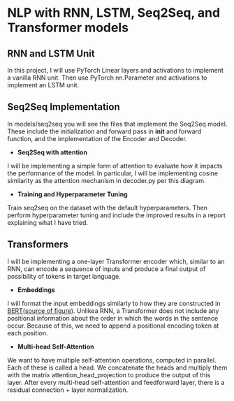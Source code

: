
# NLP with RNN, LSTM, Seq2Seq, and Transformer models

## RNN and LSTM Unit

In this project, I will use PyTorch Linear layers and activations to implement a vanilla RNN unit. Then use PyTorch nn.Parameter and activations to implement an LSTM unit.



## Seq2Seq Implementation

In models/seq2seq you will see the files that implement the Seq2Seq model. These include the initialization and forward pass in __init__ and forward function, and the implementation of the Encoder and Decoder.


- **Seq2Seq with attention**

I will be implementing a simple form of attention to evaluate how it impacts the performance of the model. In particular, I will be implementing cosine similarity as the attention mechanism in decoder.py per this diagram.

- **Training and Hyperparameter Tuning**

Train seq2seq on the dataset with the default hyperparameters. Then perform hyperparameter tuning and include the improved results in a report explaining what I have tried.




## Transformers

I will be implementing a one-layer Transformer encoder which, similar to an RNN, can encode a sequence of inputs and produce a final output of possibility of tokens in target
language.

- **Embeddings**

I will format the input embeddings similarly to how they are constructed in [BERT(source of figure)](https://arxiv.org/pdf/1810.04805.pdf). Unlikea RNN, a Transformer does not include any positional information about the order in which the words in the sentence occur. Because of this, we need to append a positional encoding token at each position.

- **Multi-head Self-Attention**

We want to have multiple self-attention operations, computed in parallel. Each of these is called a head. We concatenate the heads and multiply them with the matrix attention_head_projection to produce the output of this layer. After every multi-head self-attention and feedforward layer, there is a residual connection + layer normalization.



